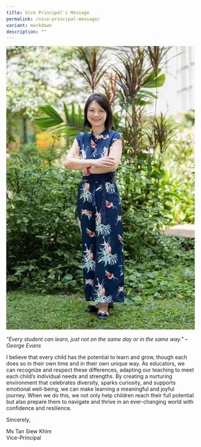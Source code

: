 ```yaml
---
title: Vice Principal's Message
permalink: /vice-principal-message/
variant: markdown
description: ""
---
```

![](/images/Ms_Tan_Photo.jpg)

*"Every student can learn, just not on the same day or in the same way." – George Evans*

I believe that every child has the potential to learn and grow, though each does so in their own time and in their own unique way. As educators, we can recognize and respect these differences, adapting our teaching to meet each child’s individual needs and strengths. By creating a nurturing environment that celebrates diversity, sparks curiosity, and supports emotional well-being, we can make learning a meaningful and joyful journey. When we do this, we not only help children reach their full potential but also prepare them to navigate and thrive in an ever-changing world with confidence and resilience.

Sincerely,

Ms Tan Siew Khim 
<br>Vice-Principal